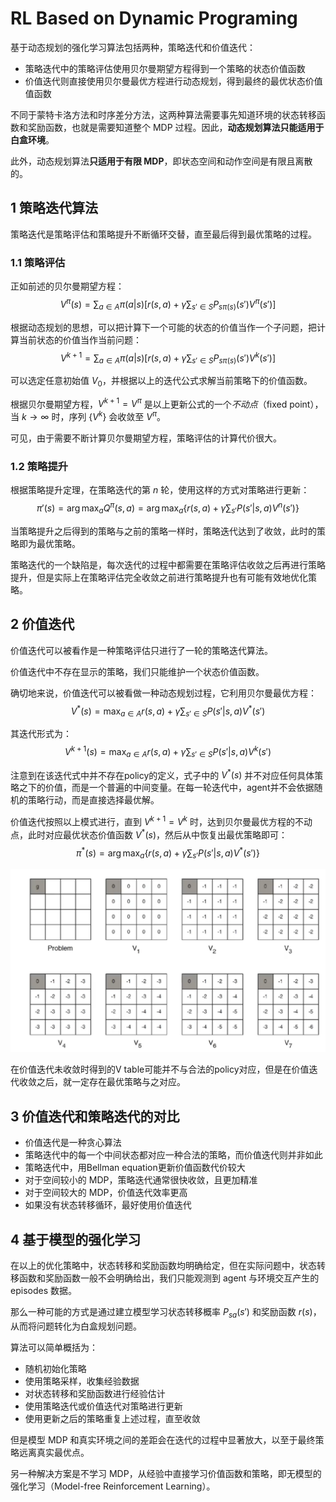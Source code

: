 # RL Based on Dynamic Programing

基于动态规划的强化学习算法包括两种，策略迭代和价值迭代：

- 策略迭代中的策略评估使用贝尔曼期望方程得到一个策略的状态价值函数
- 价值迭代则直接使用贝尔曼最优方程进行动态规划，得到最终的最优状态价值值函数

不同于蒙特卡洛方法和时序差分方法，这两种算法需要事先知道环境的状态转移函数和奖励函数，也就是需要知道整个 MDP 过程。因此，**动态规划算法只能适用于白盒环境**。

此外，动态规划算法**只适用于有限 MDP**，即状态空间和动作空间是有限且离散的。

## 1 策略迭代算法

策略迭代是策略评估和策略提升不断循环交替，直至最后得到最优策略的过程。

### 1.1 策略评估

正如前述的贝尔曼期望方程：
$$V^\pi(s)=\sum_{a\in A}\pi(a|s)\left[r(s,a)+\gamma \sum_{s'\in S}P_{s\pi(s)}(s')V^{\pi}(s')\right]$$

根据动态规划的思想，可以把计算下一个可能的状态的价值当作一个子问题，把计算当前状态的价值当作当前问题：
$$V^{k+1}=\sum_{a\in A}\pi(a|s)\left[r(s,a)+\gamma \sum_{s'\in S}P_{s\pi(s)}(s')V^{k}(s')\right]$$

可以选定任意初始值 $V_0$，并根据以上的迭代公式求解当前策略下的价值函数。

根据贝尔曼期望方程，$V^{k+1}=V^{\pi}$ 是以上更新公式的一个*不动点*（fixed point），当 $k\rightarrow\infty$ 时，序列 $\{V^k\}$ 会收敛至 $V^{\pi}$。

可见，由于需要不断计算贝尔曼期望方程，策略评估的计算代价很大。

### 1.2 策略提升

根据策略提升定理，在策略迭代的第 $n$ 轮，使用这样的方式对策略进行更新：
$$\pi'(s)=\arg\max_a Q^\pi(s,a)=\arg\max_a\{r(s,a)+\gamma\sum_{s'}P(s'|s,a)V^n(s')\}$$

当策略提升之后得到的策略与之前的策略一样时，策略迭代达到了收敛，此时的策略即为最优策略。

策略迭代的一个缺陷是，每次迭代的过程中都需要在策略评估收敛之后再进行策略提升，但是实际上在策略评估完全收敛之前进行策略提升也有可能有效地优化策略。

## 2 价值迭代

价值迭代可以被看作是一种策略评估只进行了一轮的策略迭代算法。

价值迭代中不存在显示的策略，我们只能维护一个状态价值函数。

确切地来说，价值迭代可以被看做一种动态规划过程，它利用贝尔曼最优方程：
$$V^*(s)=\max_{a\in A}{r(s,a)+\gamma\sum_{s'\in S}P(s'|s,a)V^*(s')}$$

其迭代形式为：
$$V^{k+1}(s)=\max_{a\in A}{r(s,a)+\gamma\sum_{s'\in S}P(s'|s,a)V^{k}(s')}$$

注意到在该迭代式中并不存在policy的定义，式子中的 $V^*(s)$ 并不对应任何具体策略之下的价值，而是一个普遍的中间变量。在每一轮迭代中，agent并不会依据随机的策略行动，而是直接选择最优解。

价值迭代按照以上模式进行，直到 $V^{k+1}=V^{k}$ 时，达到贝尔曼最优方程的不动点，此时对应最优状态价值函数 $V^*(s)$，然后从中恢复出最优策略即可：
$$\pi^*(s)=\arg\max_a\{r(s,a)+\gamma\sum_{s'}P(s'|s,a)V^*(s')\}$$

![贝尔曼最优迭代](../image/3.2.png)

在价值迭代未收敛时得到的V table可能并不与合法的policy对应，但是在价值迭代收敛之后，就一定存在最优策略与之对应。

## 3 价值迭代和策略迭代的对比

- 价值迭代是一种贪心算法
- 策略迭代中的每一个中间状态都对应一种合法的策略，而价值迭代则并非如此
- 策略迭代中，用Bellman equation更新价值函数代价较大
- 对于空间较小的 MDP，策略迭代通常很快收敛，且更加精准
- 对于空间较大的 MDP，价值迭代效率更高
- 如果没有状态转移循环，最好使用价值迭代

## 4 基于模型的强化学习

在以上的优化策略中，状态转移和奖励函数均明确给定，但在实际问题中，状态转移函数和奖励函数一般不会明确给出，我们只能观测到 agent 与环境交互产生的 episodes 数据。

那么一种可能的方式是通过建立模型学习状态转移概率 $P_{sa}(s')$ 和奖励函数 $r(s)$，从而将问题转化为白盒规划问题。

算法可以简单概括为：

- 随机初始化策略
- 使用策略采样，收集经验数据
- 对状态转移和奖励函数进行经验估计
- 使用策略迭代或价值迭代对策略进行更新
- 使用更新之后的策略重复上述过程，直至收敛

但是模型 MDP 和真实环境之间的差距会在迭代的过程中显著放大，以至于最终策略远离真实最优点。

另一种解决方案是不学习 MDP，从经验中直接学习价值函数和策略，即无模型的强化学习（Model-free Reinforcement Learning）。
